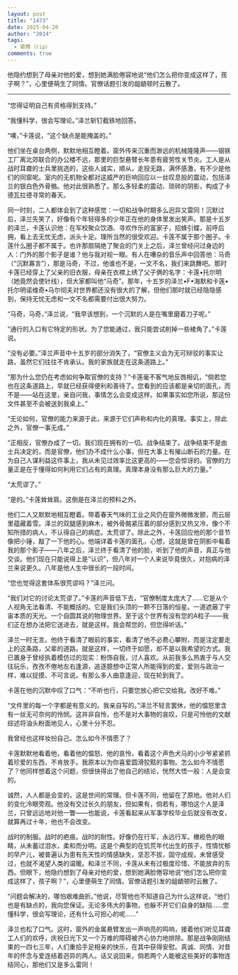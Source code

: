 ```yaml
---
layout: post
title: "1473"
date: 2025-04-20
author: "2014"
tags:
  - 歌赛（rip）
comments: true
---
```

他隐约想到了母亲对他的爱，想到她满脸倦容地说“他们怎么把你变成这样了，孩子啊？”，心里便萌生了同情。官僚话题引发的龃龉顿时云散了。
<!-- more -->


---


“您得证明自己有资格得到支持。”

“我懂科学，很会写理论。”泽兰斩钉截铁地回答。

“噢，”卡莲说，“这个缺点是能掩盖的。”

他们坐在桌台两侧，默默地相互瞪着。窗外传来沉重而渺远的机械隆隆声——钢铁工厂离北郊联合的办公楼不远，那里的巨型悬臂长年患有疲劳性关节炎。工人是从战时耳聋的士兵里挑选的，这些人诚实，顺从，走投无路，满怀感激，有不少是他们的同窗呢。室内的无机物全都对这威严的巨响回应以一丝叹息般的震动，包括泽兰的银白色外骨骼。他对此很熟悉了。那么多轻柔的震动、琐碎的阴影，构成了卡德瓦拉德寻常的春天。

同一时刻，二人都体会到了这种感觉：一切和战争时期多么迥异又雷同！沉默过后，泽兰先笑了，好像有个年轻得多的少年正在他的身体里发出笑声。那是十五岁的泽兰，卡莲认识他：在军校聚众饮酒、寻欢作乐的富家子，招蜂引蝶，前呼后拥，看上去无忧无虑，派头十足。理所当然的很受欢迎。卡莲不属于那个圈子。卡莲什么圈子都不属于。也许那扇隔绝了聚会的门关上之后，泽兰曾经问过身边的人：门外的那个影子是谁？他与我对视一眼。有人在嘈杂的音乐声中回答他：马奇（“沉默寡言”），那是马奇，不过，他谁也不是，一文不名，我们来跳舞吧。那时卡莲已经穿上了父亲的旧衣服，母亲在衣襟上绣了父子俩的名字：卡莲•托尔明（她竟然会使针线），但大家都叫他“马奇”。那年，十五岁的泽兰•F•海默和卡莲•托尔明诺维奇•马尔彻夫对世界都还没有很大的了解，但他们那时就已经隐隐感到，保持无忧无虑和一文不名都需要付出很大努力。

“马奇，马奇，”泽兰说，“我早该想到，一个沉默的人是在嘴里磨着刀子呢。”

“通行的入口有它特定的形状。为了您能通过，我只能尝试削掉一些棱角了。”卡莲说。

“没有必要。”泽兰声音中十五岁的部分消失了，“官僚主义会为无可辩驳的事实让路，虽然它们往往不肯承认。我的家族就走在这条道路上。”

“那为什么您仍在考虑如何争取官僚的支持？”卡莲毫不客气地反唇相讥，“倘若您也在这条道路上，早就已经获得便利和善待了。您看到的应该都是亲切的面孔，而不是——站在这里，亲自问我，事情怎么会变成这样。如果事实如您所说，那这份文件甚至不会被送到我桌上。”

“无论如何，官僚的能力来源于此，来源于它们声称和内化的真理。事实上，除此之外，官僚一事无成。”

“正相反，官僚办成了一切。我们现在拥有的一切。战争结束了。战争结束不是由士兵决定的，而是官僚，他们办不成什么小事，但在大事上有摧山断石的力量。在为自己人谋利益这件事上，我从未见过效率比这更高的——您会惊讶的。官僚的力量正是在于懂得如何利用它们占有的真理。真理本身没有那么巨大的力量。”

“太荒谬了。”

“是的。”卡莲耸耸肩。这倒是在泽兰的预料之外。

他们二人又默默地相互瞪着。带着春天气味的工业之风仍在窗外微微发颤，而云层里蕴藏着雪。泽兰的双腿感到麻木，被外骨骼紧压着的部分感到又热又冷，像个不知所措的病人，不认得自己的病症。太荒谬了。除此之外，卡莲回应他的那个音节像把小锤，敲了一下他的心。他端详着卡莲的面孔，心想，这就是曾在阴影中看着我的那个影子——八年之后，泽兰终于看清了他的脸，听到了他的声音，真正与他交谈。他们现在只能说得上是“认识”，但八年对一个人来说毕竟很久，对抱病的泽兰来说更久。八年是他人生中很长的一段时间。

“您也觉得这套体系很荒谬吗？”泽兰问。

“我们对它的讨论太荒谬了。”卡莲的声音低下去，“官僚制度太庞大了……它是从个人视角无法看清、不能概括的。它是我们头顶的一颗不日落的恒星。一道遮蔽了宇宙本质的天光。一个自圆其说的物理世界。至于这个世界有没有您的A粒子——我们正在想办法把它送进去，就是这样。我会帮您的，但您得听话。”

泽兰一时无言。他终于看清了眼前的事实，看清了他不必费心攀附，而是注定要走上的这条路，父辈的道路。就是这样，一切终于如愿，却不是以我希望的方式。我已置身于曾经执着模仿过的现实：粉饰自我，讨人喜欢。从前我多么热衷于与人交往玩乐，孜孜不倦地左右逢源，追逐臆想中正常人所能得到的爱，爱则与政治一样，难以捉摸、不可言说。有那么多人曲意逢迎，现在轮到我了。

卡莲在他的沉默中叹了口气：“不听也行，只要您放心把它交给我。改好不难。”

“文件里的每一个字都是有意义的。我亲自写的。”泽兰不轻言罢休，他的愠怒里含有一丝无可奈何的怜悯。这并非自怜，也不是对大事物的哀叹，只是可怜他的文献综述将油头粉面地见人，心里十分不忍。

我曾经也这样妆扮自己。怎么如今不情愿了？

卡莲默默地看着他，看着他的愠怒、他的哀怜，看着这个声色犬马的小少爷紧紧抓着珍爱的东西，不肯放手。我原本以为你喜爱圆滑狡黠的事物。怎么如今不情愿了？他同样想着这个问题，但很快得出了他自己的结论，恍然大悟一般：人是会变的。

诚然，人人都是会变的，这是世间的常理。但卡莲不同，他留在了原地。他对人们的变化冷眼旁观。他没有交过长久的朋友，但如果有，倘若有，哪怕这个人是泽兰，只曾远远地对他一瞥——也能说，卡莲看起来从军事学校毕业后就没有改变，就算再过十年，他也不会改变。

战时的制服。战时的疤痕。战时的耐性。好像仍在行军，永远行军。橄榄色的眼睛，从未蓄过泪水，柔和而分明。这是个典型的在饥荒年代出生的孩子，性情忧郁的早产儿，被普遍认为患有先天性的情感缺失，坚忍不拔，固守成规，未曾感受过，也就不渴望人类的温暖。和泽兰不同，卡莲从未有过极度珍惜、不能放弃的东西。但眼下，他隐约想到了母亲对他的爱，想到她满脸倦容地说“他们怎么把你变成这样了，孩子啊？”，心里便萌生了同情。官僚话题引发的龃龉顿时云散了。

“问题会解决的，哪怕艰难曲折。”他说，尽管他也不知道自己为什么这样说，“他们也是有缺点的，我向您保证。无论多伟大的事物，也躲不开它们自身的缺陷……您懂科学，很会写理论，还有什么可担心的呢……”

泽兰也松了口气。这时，窗外的金属悬臂发出一声响亮的鸣响，接着他们听见耳聋工人们的欢呼，庆祝日光下又一个万难的障碍被齐心协力地排除。那是战争刚刚结束的一四七三年，人们重拾手足相亲的快乐，在其中获得安慰。真诚、同情、对昔年的怀念与爱连结着迥异的两人。话又说回来，倘若两个人能被这些美好的事物连结同心，那他们又是多么雷同！